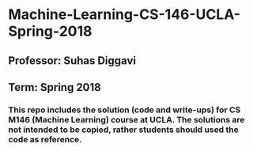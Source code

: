# Machine-Learning-CS-146-UCLA-Spring-2018

## Professor: Suhas Diggavi
## Term: Spring 2018


### This repo includes the solution (code and write-ups) for CS M146 (Machine Learning) course at UCLA. The solutions are not intended to be copied, rather students should used the code as reference. 

